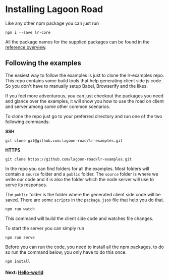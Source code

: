 # Installing Lagoon Road
Like any other npm package you can just run
```
npm i --save lr-core
```
All the package names for the supplied packages can be found in the [reference overview](/reference).

## Following the examples
The easiest way to follow the examples is just to clone the lr-examples repo. This repo contains some build tools that help generating client side js code. So you don't have to manually setup Babel, Browserify and the likes.

If you feel more adventurous, you can just checkout the packages you need and glance over the examples, it will show you how to use the road on client and server among some other common scenarios.

To clone the repo just go to your preferred directory and run one of the two following commands:

**SSH**  
```
git clone git@github.com:lagoon-road/lr-examples.git
```

**HTTPS**  
```
git clone https://github.com/lagoon-road/lr-examples.git
```

In the repo you can find folders for all the examples. Most folders will contain a `source` folder and a `public` folder. The `source` folder is where we write our code and it is also the folder which the node server will use to serve its responses.

The `public` folder is the folder where the generated client side code will be saved. There are some `scripts` in the `package.json` file that help you do that.

```
npm run watch
```

This command will build the client side code and watches file changes.

To start the server you can simply run
```
npm run serve
```

Before you can run the code, you need to install all the npm packages, to do so run the command below, you only have to do this once.

```
npm install
```

#### Next: [Hello-world](/guide/hello-world)
